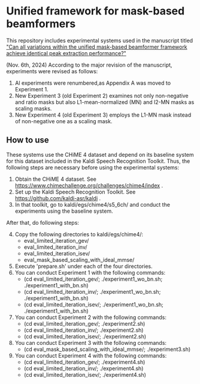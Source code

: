 # Unified framework for mask-based beamformers
This repository includes experimental systems used in the manuscript titled ["Can all variations within the unified mask-based beamformer framework achieve identical peak extraction performance?"](https://arxiv.org/abs/2407.15310)

(Nov. 6th, 2024)
According to the major revision of the manuscript, experiments were revised as follows:

1. Al experiments were renumbered,as Appendix A was moved to Experiment 1.
2. New Experiment 3 (old Experiment 2) examines not only non-negative and ratio masks but also L1-mean-normalized (MN) and l2-MN masks as scaling masks.
3. New Experiment 4 (old Experiment 3) employs the L1-MN mask instead of non-negative one as a scaling mask.


## How to use
These systems use the CHiME 4 dataset and depend on its baseline system for this dataset included in the Kaldi Speech Recognition Toolkit. Thus, the following steps are necessary before using the experimental systems:

1. Obtain the CHiME 4 dataset. See https://www.chimechallenge.org/challenges/chime4/index .
2. Set up the Kaldi Speech Recognition Toolkit. See https://github.com/kaldi-asr/kaldi .
3. In that toolkit, go to kaldi/egs/chime4/s5_6ch/ and conduct the experiments using the baseline system.

After that, do following steps:

4. Copy the following directories to kaldi/egs/chime4/:
   - eval_limited_iteration_gev/
   - eval_limited_iteration_inv/
   - eval_limited_iteration_isev/
   - eval_mask_based_scaling_with_ideal_mmse/
5. Execute 'prepare.sh' under each of the four directories.
6. You can conduct Experiment 1 with the following commands:
   - (cd eval_limited_iteration_gev/;  ./experiment1_wo_bn.sh; ./experiment1_with_bn.sh)
   - (cd eval_limited_iteration_inv/;  ./experiment1_wo_bn.sh; ./experiment1_with_bn.sh)
   - (cd eval_limited_iteration_isev/; ./experiment1_wo_bn.sh; ./experiment1_with_bn.sh)
7. You can conduct Experiment 2 with the following commands:
   - (cd eval_limited_iteration_gev/;  ./experiment2.sh)
   - (cd eval_limited_iteration_inv/;  ./experiment2.sh)
   - (cd eval_limited_iteration_isev/; ./experiment2.sh)
8. You can conduct Experiment 3 with the following commands:
   - (cd eval_mask_based_scaling_with_ideal_mmse/; ./experiment3.sh)
9. You can conduct Experiment 4 with the following commands:
   - (cd eval_limited_iteration_gev/;  ./experiment4.sh)
   - (cd eval_limited_iteration_inv/;  ./experiment4.sh)
   - (cd eval_limited_iteration_isev/; ./experiment4.sh)


